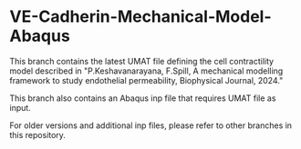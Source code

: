 # VE-Cadherin-Mechanical-Model-Abaqus
This branch contains the latest UMAT file defining the cell contractility model described in 
"P.Keshavanarayana, F.Spill, A mechanical modelling framework to study endothelial permeability, Biophysical Journal, 2024."

This branch also contains an Abaqus inp file that requires UMAT file as input. 

For older versions and additional inp files, please refer to other branches in this repository. 
